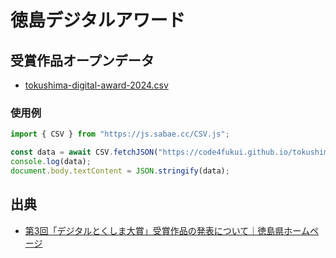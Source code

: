 # 徳島デジタルアワード

## 受賞作品オープンデータ

- [tokushima-digital-award-2024.csv](tokushima-digital-award-2024.csv)

### 使用例

```js
import { CSV } from "https://js.sabae.cc/CSV.js";

const data = await CSV.fetchJSON("https://code4fukui.github.io/tokushima-digital-award/data/tokushima-digital-award-2024.csv");
console.log(data);
document.body.textContent = JSON.stringify(data);
```

## 出典

- [第3回「デジタルとくしま大賞」受賞作品の発表について｜徳島県ホームページ](https://www.pref.tokushima.lg.jp/ippannokata/sangyo/ict/7235964/)
